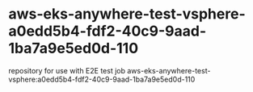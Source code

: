 # aws-eks-anywhere-test-vsphere-a0edd5b4-fdf2-40c9-9aad-1ba7a9e5ed0d-110
repository for use with E2E test job aws-eks-anywhere-test-vsphere:a0edd5b4-fdf2-40c9-9aad-1ba7a9e5ed0d-110
